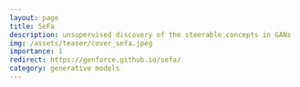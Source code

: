 ```yaml
---
layout: page
title: SeFa
description: unsupervised discovery of the steerable concepts in GANs
img: /assets/teaser/cover_sefa.jpeg
importance: 1
redirect: https://genforce.github.io/sefa/
category: generative models
---
```


